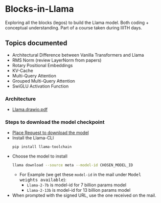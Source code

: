 # Blocks-in-Llama
Exploring all the blocks (legos) to build the Llama model. Both coding + conceptual understanding. Part of a course taken during IIITH days.

## Topics documented
- Architectural Difference between Vanilla Transformers and Llama
- RMS Norm (review LayerNorm from papers)
- Rotary Positional Embeddings
- KV-Cache
- Multi-Query Attention
- Grouped Multi-Query Attention
- SwiGLU Activation Function

### Architecture
- [Llama.drawio.pdf](design_docs/Llama.drawio.pdf)

### Steps to download the model checkpoint
- [Place Request to download the model](https://www.llama.com/llama-downloads/)
- Install the Llama-CLI
    ```bash
    pip install llama-toolchain
    ```
- Choose the model to install
    ```bash
    llama download --source meta --model-id CHOSEN_MODEL_ID
    ```
    - For Example (we get these `model-id` in the mail under <kbd>Model weights available</kbd>): 
        - `Llama-2-7b` is model-id for 7 billion params model
        - `Llama-2-13b` is model-id for 13 billion params model
- When prompted with the signed URL, use the one received on the mail.
